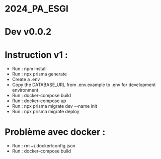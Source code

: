 # 2024_PA_ESGI
# Dev v0.0.2

# Instruction v1 :
- Run : npm install
- Run : npx prisma generate
- Create a .env
- Copy the DATABASE_URL from .env.example to .env for development environment
- Run : docker-compose build
- Run : docker-compose up
- Run : npx prisma migrate dev --name init
- Run : npx prisma migrate deploy

# Problème avec docker :
- Run : rm  ~/.docker/config.json 
- Run : docker-compose build